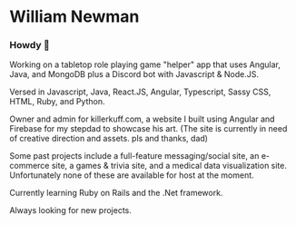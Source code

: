 # William Newman


### Howdy 👋

Working on a tabletop role playing game "helper" app that uses Angular, Java, and MongoDB plus a Discord bot with Javascript & Node.JS.

Versed in Javascript, Java, React.JS, Angular, Typescript, Sassy CSS, HTML, Ruby, and Python.

Owner and admin for killerkuff.com, a website I built using Angular and Firebase for my stepdad to showcase his art. (The site is currently in need of creative direction and assets. pls and thanks, dad)

Some past projects include a full-feature messaging/social site, an e-commerce site, a  games & trivia site, and a medical data visualization site. Unfortunately none of these are available for host at the moment.

Currently learning Ruby on Rails and the .Net framework.

Always looking for new projects.
<!--
**william-newman/william-newman** is a ✨ _special_ ✨ repository because its `README.md` (this file) appears on your GitHub profile.

Here are some ideas to get you started:

- 🔭 I’m currently working on ...
- 🌱 I’m currently learning ...
- 👯 I’m looking to collaborate on ...
- 🤔 I’m looking for help with ...
- 💬 Ask me about ...
- 📫 How to reach me: ...
- 😄 Pronouns: ...
- ⚡ Fun fact: ...
-->
